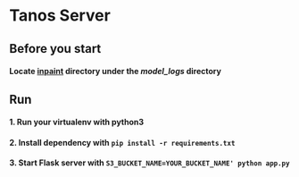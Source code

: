 # Tanos Server

## Before you start
#### Locate [inpaint](https://drive.google.com/open?id=1bgNv9wtk_ExRgJBhWv1RtaAqqCP1ypGS) directory under the *model_logs* directory


## Run

#### 1. Run your virtualenv with python3

#### 2. Install dependency with `pip install -r requirements.txt`

#### 3. Start Flask server with `S3_BUCKET_NAME=YOUR_BUCKET_NAME' python app.py`
